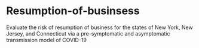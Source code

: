 # Resumption-of-businsess
Evaluate the risk of resumption of business for the states of New York, New Jersey, and Connecticut via a pre-symptomatic and asymptomatic transmission model of COVID-19
